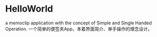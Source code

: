 # HelloWorld
a memoclip application with the  concept of Simple and Single Handed Operation.
一个简单的便签夹App，本着界面简介、单手操作的理念设计。
